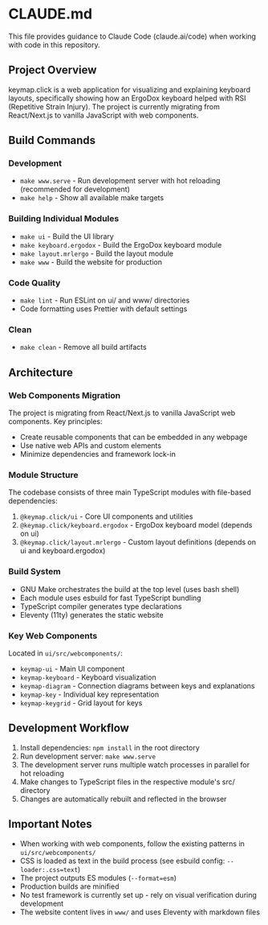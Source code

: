 # CLAUDE.md

This file provides guidance to Claude Code (claude.ai/code) when working with code in this repository.

## Project Overview

keymap.click is a web application for visualizing and explaining keyboard layouts, specifically showing how an ErgoDox keyboard helped with RSI (Repetitive Strain Injury). The project is currently migrating from React/Next.js to vanilla JavaScript with web components.

## Build Commands

### Development

- `make www.serve` - Run development server with hot reloading (recommended for development)
- `make help` - Show all available make targets

### Building Individual Modules

- `make ui` - Build the UI library
- `make keyboard.ergodox` - Build the ErgoDox keyboard module
- `make layout.mrlergo` - Build the layout module
- `make www` - Build the website for production

### Code Quality

- `make lint` - Run ESLint on ui/ and www/ directories
- Code formatting uses Prettier with default settings

### Clean

- `make clean` - Remove all build artifacts

## Architecture

### Web Components Migration

The project is migrating from React/Next.js to vanilla JavaScript web components. Key principles:

- Create reusable components that can be embedded in any webpage
- Use native web APIs and custom elements
- Minimize dependencies and framework lock-in

### Module Structure

The codebase consists of three main TypeScript modules with file-based dependencies:

1. `@keymap.click/ui` - Core UI components and utilities
2. `@keymap.click/keyboard.ergodox` - ErgoDox keyboard model (depends on ui)
3. `@keymap.click/layout.mrlergo` - Custom layout definitions (depends on ui and keyboard.ergodox)

### Build System

- GNU Make orchestrates the build at the top level (uses bash shell)
- Each module uses esbuild for fast TypeScript bundling
- TypeScript compiler generates type declarations
- Eleventy (11ty) generates the static website

### Key Web Components

Located in `ui/src/webcomponents/`:

- `keymap-ui` - Main UI component
- `keymap-keyboard` - Keyboard visualization
- `keymap-diagram` - Connection diagrams between keys and explanations
- `keymap-key` - Individual key representation
- `keymap-keygrid` - Grid layout for keys

## Development Workflow

1. Install dependencies: `npm install` in the root directory
2. Run development server: `make www.serve`
3. The development server runs multiple watch processes in parallel for hot reloading
4. Make changes to TypeScript files in the respective module's src/ directory
5. Changes are automatically rebuilt and reflected in the browser

## Important Notes

- When working with web components, follow the existing patterns in `ui/src/webcomponents/`
- CSS is loaded as text in the build process (see esbuild config: `--loader:.css=text`)
- The project outputs ES modules (`--format=esm`)
- Production builds are minified
- No test framework is currently set up - rely on visual verification during development
- The website content lives in `www/` and uses Eleventy with markdown files
